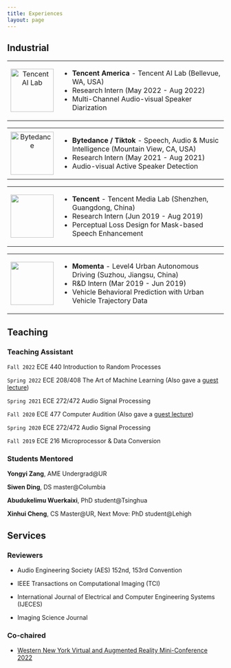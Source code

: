 ```yaml
---
title: Experiences
layout: page
---
```



## Industrial

<table width="900" cellpadding="20">
<tr>
<td width="100px", align="center">
    <img alt="Tencent AI Lab" src="https://yzyouzhang.com/images/tencentAI.png" width="100px" u="image"  />
</td>
<!-- <td width="44">&nbsp;</td> -->
<td width = "800", align="left">
    <ul>
        <li>
            <b> Tencent America </b> - Tencent AI Lab (Bellevue, WA, USA)
        </li>
        <li>
            Research Intern (May 2022 - Aug 2022)
        </li>
        <li>
            Multi-Channel Audio-visual Speaker Diarization
        </li>
    </ul>
</td>
</tr>
</table>


<table width="900" cellpadding="20">
<tr>
<td width="100px", align="center">
    <img alt="Bytedance" src="https://yzyouzhang.com/images/bytedance.png" width="100px" u="image"  />
</td>
<!-- <td width="44">&nbsp;</td> -->
<td width = "800", align="left">
    <ul>
        <li>
            <b> Bytedance / Tiktok </b> - Speech, Audio & Music Intelligence (Mountain View, CA, USA)
        </li>
        <li>
            Research Intern (May 2021 - Aug 2021)
        </li>
        <li>
            Audio-visual Active Speaker Detection
        </li>
    </ul>
</td>
</tr>
</table>


<table width="900" cellpadding="20">
<tr>
<td width="100px", align="center">
    <img src="https://yzyouzhang.com/images/tencentmedia.jpeg" width="100px" u="image"  />
</td>
<!-- <td width="44">&nbsp;</td> -->
<td width = "800", align="left">
    <ul>
        <li>
            <b> Tencent </b> - Tencent Media Lab (Shenzhen, Guangdong, China)
        </li>
        <li>
            Research Intern (Jun 2019 - Aug 2019)
        </li>
        <li>
            Perceptual Loss Design for Mask-based Speech Enhancement
        </li>
    </ul>
</td>
</tr>
</table>

<table width="900" cellpadding="20">
<tr>
<td width="100px", align="center">
    <img src="https://yzyouzhang.com/images/momenta.jpg" width="100px" u="image"  />
</td>
<!-- <td width="44">&nbsp;</td> -->
<td width = "800", align="left">
    <ul>
        <li>
            <b> Momenta </b> - Level4 Urban Autonomous Driving (Suzhou, Jiangsu, China)
        </li>
        <li>
            R&D Intern (Mar 2019 - Jun 2019)
        </li>
        <li>
            Vehicle Behavioral Prediction with Urban Vehicle Trajectory Data
        </li>
    </ul>
</td>
</tr>
</table>

## Teaching

### Teaching Assistant

`Fall 2022` ECE 440 Introduction to Random Processes 

`Spring 2022` ECE 208/408  The Art of Machine Learning (Also gave a [guest lecture](https://youtu.be/trRkNKNM5aE))

`Spring 2021` ECE 272/472 Audio Signal Processing 

`Fall 2020` ECE 477 Computer Audition (Also gave a [guest lecture](./contents/GuestLec_Neil_ECE477_Fall2021.pdf))

`Spring 2020` ECE 272/472 Audio Signal Processing 

`Fall 2019` ECE 216 Microprocessor & Data Conversion 

### Students Mentored

**Yongyi Zang**, AME Undergrad@UR

**Siwen Ding**, DS master@Columbia

**Abudukelimu Wuerkaixi**, PhD student@Tsinghua

**Xinhui Cheng**, CS Master@UR, Next Move: PhD student@Lehigh


## Services

### Reviewers
* Audio Engineering Society (AES) 152nd, 153rd Convention

* IEEE Transactions on Computational Imaging (TCI)

* International Journal of Electrical and Computer Engineering Systems (IJECES)

* Imaging Science Journal

### Co-chaired

* [Western New York Virtual and Augmented Reality Mini-Conference 2022](https://www.rochester.edu/augmented-virtual-reality/news-events/conference.html)







